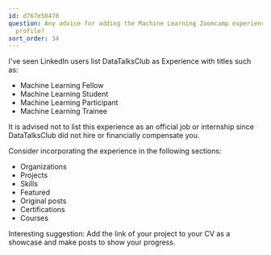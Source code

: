 ```yaml
---
id: d767e50478
question: Any advice for adding the Machine Learning Zoomcamp experience to your LinkedIn
  profile?
sort_order: 34
---
```


I've seen LinkedIn users list DataTalksClub as Experience with titles such as:

- Machine Learning Fellow
- Machine Learning Student
- Machine Learning Participant
- Machine Learning Trainee

It is advised not to list this experience as an official job or internship since DataTalksClub did not hire or financially compensate you.

Consider incorporating the experience in the following sections:

- Organizations
- Projects
- Skills
- Featured
- Original posts
- Certifications
- Courses

Interesting suggestion: Add the link of your project to your CV as a showcase and make posts to show your progress.